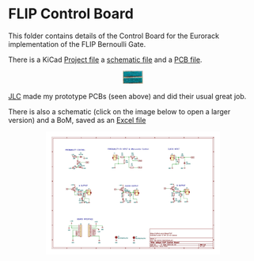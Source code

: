# FLIP Control Board

This folder contains details of the Control Board for the Eurorack implementation of the FLIP Bernoulli Gate.

There is a KiCad [Project file](https://github.com/m0xpd/FLIP/blob/main/Eurorack/Control%20Board/Files/Flip%20Control%20Board.kicad_pro) a [schematic file](https://github.com/m0xpd/FLIP/blob/main/Eurorack/Control%20Board/Files/Flip%20Control%20Board.kicad_sch) and a [PCB file](https://github.com/m0xpd/FLIP/blob/main/Eurorack/Control%20Board/Files/Flip%20Control%20Board.kicad_pcb). 

<p align='center'>
<img width=40&, src="https://github.com/m0xpd/FLIP/blob/main/Eurorack/Control%20Board/Files/Flip%20Control%20Board%20Unpopulated.jpg">
</p>

[JLC](https://jlcpcb.com/) made my prototype PCBs (seen above) and did their usual great job.

There is also a schematic (click on the image below to open a larger version) and a BoM, saved as an [Excel file](https://github.com/m0xpd/FLIP/blob/main/Eurorack/Control%20Board/Files/Flip%20Control%20Board%20BoM.xlsx)

<p align='center'>
<img width=70%, src="https://github.com/m0xpd/FLIP/blob/main/Eurorack/Control%20Board/Files/Flip%20Control%20Board.jpg">
</p>
